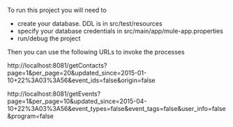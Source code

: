 To run this project you will need to
- create your database.  DDL is in src/test/resources
- specify your database credentials in src/main/app/mule-app.properties
- run/debug the project

Then you can use the following URLs to invoke the processes

http://localhost:8081/getContacts?page=1&per_page=20&updated_since=2015-01-10+22%3A03%3A56&event_ids=false&origin=false

http://localhost:8081/getEvents?page=1&per_page=10&updated_since=2015-04-10+22%3A03%3A56&event_types=false&event_tags=false&user_info=false&program=false

